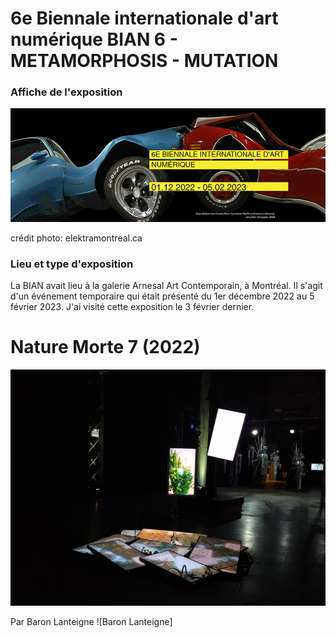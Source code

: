 # 6e Biennale internationale d'art numérique BIAN 6 - METAMORPHOSIS - MUTATION

### Affiche de l'exposition
![Affiche BIAN](medias/affiche_bian.png)

crédit photo: elektramontreal.ca

### Lieu et type d'exposition
La BIAN avait lieu à la galerie Arnesal Art Contemporain, à Montréal. Il s'agit d'un événement temporaire qui était présenté du 1er décembre 2022 au 5 février 2023. J'ai visité cette exposition le 3 février dernier.

# Nature Morte 7 (2022)
![Vue d'ensemble](medias/bian_nature_morte_ensemble.jpg)

Par Baron Lanteigne ![Baron Lanteigne]



